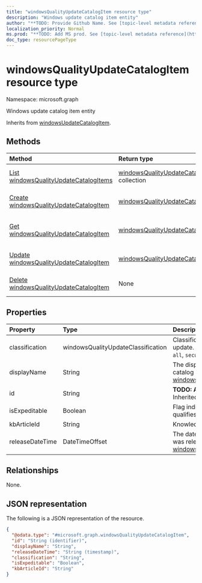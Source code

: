 ```yaml
---
title: "windowsQualityUpdateCatalogItem resource type"
description: "Windows update catalog item entity"
author: "**TODO: Provide Github Name. See [topic-level metadata reference](https://msgo.azurewebsites.net/add/document/guidelines/metadata.html#topic-level-metadata)**"
localization_priority: Normal
ms.prod: "**TODO: Add MS prod. See [topic-level metadata reference](https://msgo.azurewebsites.net/add/document/guidelines/metadata.html#topic-level-metadata)**"
doc_type: resourcePageType
---
```


# windowsQualityUpdateCatalogItem resource type

Namespace: microsoft.graph



Windows update catalog item entity


Inherits from [windowsUpdateCatalogItem](../resources/windowsupdatecatalogitem.md).

## Methods
|Method|Return type|Description|
|:---|:---|:---|
|[List windowsQualityUpdateCatalogItems](../api/windowsqualityupdatecatalogitem-list.md)|[windowsQualityUpdateCatalogItem](../resources/windowsqualityupdatecatalogitem.md) collection|Get a list of the [windowsQualityUpdateCatalogItem](../resources/windowsqualityupdatecatalogitem.md) objects and their properties.|
|[Create windowsQualityUpdateCatalogItem](../api/windowsqualityupdatecatalogitem-create.md)|[windowsQualityUpdateCatalogItem](../resources/windowsqualityupdatecatalogitem.md)|Create a new [windowsQualityUpdateCatalogItem](../resources/windowsqualityupdatecatalogitem.md) object.|
|[Get windowsQualityUpdateCatalogItem](../api/windowsqualityupdatecatalogitem-get.md)|[windowsQualityUpdateCatalogItem](../resources/windowsqualityupdatecatalogitem.md)|Read the properties and relationships of a [windowsQualityUpdateCatalogItem](../resources/windowsqualityupdatecatalogitem.md) object.|
|[Update windowsQualityUpdateCatalogItem](../api/windowsqualityupdatecatalogitem-update.md)|[windowsQualityUpdateCatalogItem](../resources/windowsqualityupdatecatalogitem.md)|Update the properties of a [windowsQualityUpdateCatalogItem](../resources/windowsqualityupdatecatalogitem.md) object.|
|[Delete windowsQualityUpdateCatalogItem](../api/windowsqualityupdatecatalogitem-delete.md)|None|Deletes a [windowsQualityUpdateCatalogItem](../resources/windowsqualityupdatecatalogitem.md) object.|

## Properties
|Property|Type|Description|
|:---|:---|:---|
|classification|windowsQualityUpdateClassification|Classification of the quality update. Possible values are: `all`, `security`, `nonSecurity`.|
|displayName|String|The display name for the catalog item. Inherited from [windowsUpdateCatalogItem](../resources/windowsupdatecatalogitem.md)|
|id|String|**TODO: Add Description** Inherited from [entity](../resources/entity.md)|
|isExpeditable|Boolean|Flag indicating if update qualifies for expedite|
|kbArticleId|String|Knowledge base article id|
|releaseDateTime|DateTimeOffset|The date the catalog item was released Inherited from [windowsUpdateCatalogItem](../resources/windowsupdatecatalogitem.md)|

## Relationships
None.

## JSON representation
The following is a JSON representation of the resource.
<!-- {
  "blockType": "resource",
  "keyProperty": "id",
  "@odata.type": "microsoft.graph.windowsQualityUpdateCatalogItem",
  "baseType": "microsoft.graph.windowsUpdateCatalogItem",
  "openType": false
}
-->
``` json
{
  "@odata.type": "#microsoft.graph.windowsQualityUpdateCatalogItem",
  "id": "String (identifier)",
  "displayName": "String",
  "releaseDateTime": "String (timestamp)",
  "classification": "String",
  "isExpeditable": "Boolean",
  "kbArticleId": "String"
}
```

